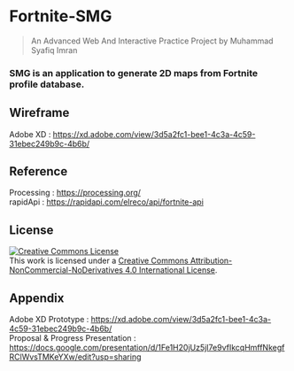 # Fortnite-SMG
> An Advanced Web And Interactive Practice Project by Muhammad Syafiq Imran
### SMG is an application to generate 2D maps from Fortnite profile database.

## Wireframe

Adobe XD : https://xd.adobe.com/view/3d5a2fc1-bee1-4c3a-4c59-31ebec249b9c-4b6b/

## Reference

Processing : https://processing.org/<br />
rapidApi : https://rapidapi.com/elreco/api/fortnite-api

## License

<a rel="license" href="http://creativecommons.org/licenses/by-nc-nd/4.0/">
<img alt="Creative Commons License" style="border-width:0" src="https://i.creativecommons.org/l/by-nc-nd/4.0/88x31.png" /></a>
<br />This work is licensed under a 
<a rel="license" href="http://creativecommons.org/licenses/by-nc-nd/4.0/">
Creative Commons Attribution-NonCommercial-NoDerivatives 4.0 International License</a>.

## Appendix

Adobe XD Prototype : https://xd.adobe.com/view/3d5a2fc1-bee1-4c3a-4c59-31ebec249b9c-4b6b/ <br/>
Proposal & Progress Presentation : https://docs.google.com/presentation/d/1Fe1H20jUz5jI7e9vfIkcqHmffNkegfRClWvsTMKeYXw/edit?usp=sharing
